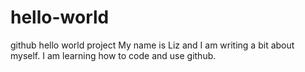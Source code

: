 # hello-world
github hello world project
My name is Liz and I am writing a bit about myself. I am learning how to code and use github.
